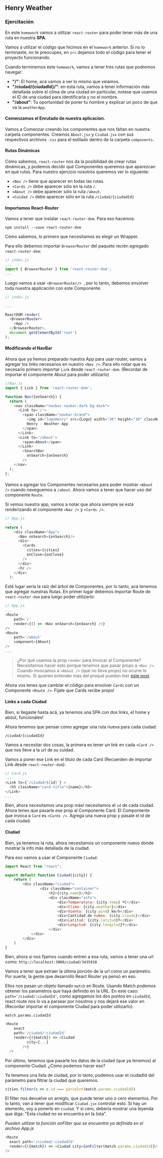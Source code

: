## Henry Weather


### Ejercitación

En este `homework` vamos a utilizar `react-router` para poder tener más de una ruta en nuestra **SPA**.

Vamos a utilizar el código que hicimos en el `homework` anterior. Si no lo terminaste, no te preocupes, en `src` dejamos todo el código para tener el proyecto funcionando.

Cuando terminemos este `homework`, vamos a tener tres rutas que podremos navegar:
 - **"/"**: El home, acá vamos a ver lo mismo que veiamos.
 - **"/ciudad/{ciudadId}/"**: en esta ruta, vamos a tener información más detallada sobre el clima de una ciudad en particular, notese que usamos el ID de una ciudad para identificarla y no el nombre.
 - **"/about"**: Tu oportunidad de poner tu nombre y explicar un poco de que va la `weatherApp`.


#### Comenzamos el Enrutado de nuestra aplicacion.

Vamos a Comenzar creando los componentes que nos faltan en nuestra carpeta componentes. Creamos `About.jsx` y `Ciudad.jsx` con sus respectivos archivos `.css` para el estilado dentro de la carpeta `components`.

#### Rutas Dinámicas

Cómo sabemos, `react-router` nos da la posibilidad de crear rutas dinámicas, y podemos decidir qué Componentes queremos que aparezcan en qué rutas.
Para nuestro ejercicio nosotros queremos ver lo siguiente:

- `<Nav />` tiene que aparecer en todas las rutas.
- `<Cards />` debe aparecer sólo en la ruta `/`.
- `<About />` debe aparecer sólo la ruta `/about`.
- `<Cuidad />` debe aparecer sólo en la ruta `/ciudad/{ciudadId}`

#### Importamos React-Router

Vamos a tener que instalar `react-router-dom`. Para eso hacemos:

```shell
npm install --save react-router-dom
```
Cómo sabemos, lo primero que necesitamos es elegir un Wrapper.

Para ello debemos importar `BrowserRouter` del paquete recién agregado `react-router-dom`:

```js
// index.js
...
import { BrowserRouter } from 'react-router-dom';
...
```

Luego vamos a usar `<BrowserRouter/> `, por lo tanto, debemos envolver toda nuestra applicación con este Componente:

```js
// index.js

...

ReactDOM.render(
  <BrowserRouter>
    <App />
  </BrowserRouter>,
  document.getElementById('root')
);
```
#### Modificando el NavBar

Ahora que ya hemos preparado nuestra App para usar router, vamos a agregar los links necesarios en nuestro `<Nav />`. Para ello notar que es necesario primero importar `Link` desde `react-router-dom`. (Recordar de importar el componente About para poder utilizarlo)

```js
//Nav.js
import { Link } from 'react-router-dom';

function Nav({onSearch}) {
  return (
    <nav className="navbar navbar-dark bg-dark">
      <Link to='/'>
        <span className="navbar-brand">
          <img id="logoHenry" src={Logo} width="30" height="30" className="d-inline-block align-top" alt="" />
          Henry - Weather App
        </span>
      </Link>
      <Link to='/about'>
        <span>About</span>
      </Link>
        <SearchBar
          onSearch={onSearch}
        />
    </nav>
  );
};
```

#### <Route />

Vamos a agregar los Componentes necesarios para poder mostrar `<About />` cuando naveguemos a `/about`. Ahora vamos a tener que hacer uso del componente `Route`.

Si vemos nuestra app, vamos a notar que ahora siempre se está renderizando el componente `<Nav />` y `<Cards />`.

```js
// App.js
...
return (
    <div className="App">
      <Nav onSearch={onSearch}/>
      <div>
        <Cards
          cities={cities}
          onClose={onClose}
        />
      </div>
      <hr />
    </div>
  );
```

Esté lugar sería la raíz del árbol de Componentes, por lo tanto, acá tenemos que agregar nuestras Rutas. En primer lugar debemos importar Route de `react-router-dom` para luego poder utilizarlo:

```js
// App.js
...
<Route
    path='/'
    render={() => <Nav onSearch={onSearch} />}
/>
<Route
    path='/about'
    component={About}
/>
...
```

> ¿Por qué usamos la prop `render` para invocar al Componente? Necesitamos hacer esto porque tenemos que pasar props a `<Nav />`. Cuando invocamos a `<About />` (que no lleva props) no ocurre lo mismo. Si quieren entender más del proqué pueden leer [este post](https://tylermcginnis.com/react-router-pass-props-to-components/).

Ahora vos tenes que cambiar el código para envolver `Cards` con un Componente `<Route />`. Fijate que Cards recibe props!


#### Links a cada Ciudad

Bien, si llegaste hasta acá, ya tenemos una SPA con dos links, el home y about, funcionales!

Ahora tenemos que pensar cómo agregar una ruta nueva para cada ciudad:

```
/ciudad/{ciudadId}
```

Vamos a necesitar dos cosas, la primera es tener un link en cada `<Card />` que nos lleve a la url de su cuidad.

Vamos a poner ese Link en el título de cada Card (Recuerden de importar Link desde `react-router-dom`):

```js
// Card.js
...
<Link to={`/ciudad/${id}`} >
  <h5 className="card-title">{name}</h5>
</Link>
...
```

Bien, ahora necesitamos una prop más! necesitamos el `id` de cada ciudad.
Ahora tenes que pasarle ese prop al Componente Card. El Compontente que invoca a `Card` es `<Cards />`. Agrega una nueva prop y pasale el id de cada ciudad.


#### Ciudad

Bien, ya tenemos la ruta, ahora necesitamos un componente nuevo donde mostrar la info más detallada de la ciudad.

Para eso vamos a usar el Componente `Ciudad`:

```js
import React from "react";

export default function Ciudad({city}) {
    return (
        <div className="ciudad">
                <div className="container">
                    <h2>{city.name}</h2>
                    <div className="info">
                        <div>Temperatura: {city.temp} ºC</div>
                        <div>Clima: {city.weather}</div>
                        <div>Viento: {city.wind} km/h</div>
                        <div>Cantidad de nubes: {city.clouds}</div>
                        <div>Latitud: {city.latitud}º</div>
                        <div>Longitud: {city.longitud}º</div>
                    </div>
            </div>
        </div>
    )
}
```

Bien, ahora si nos fijamos cuando entren a esa ruta, vamos a tener una url como: `http://localhost:3000/ciudad/3435910`

Vamos a tener que extraer la última porción de la url como un parámetro. Por suerte, la gente que desarrolló React Router ya pensó en eso.

Ellos nos pasan un objeto llamado `match` en Route. Usando Match podemos obtener los parametros que haya definido en la URL.
En este caso: `path='/ciudad/:ciudadId'`, como agregamos los dos puntos en `ciudadId`, react route nos lo va a parsear por nosotros y nos dejará ese valor en (Recordar importar el componente Ciudad para poder utilizarlo):

```
match.params.ciudadId
```

```js
<Route
    exact
    path='/ciudad/:ciudadId'
    render={({match}) => <Ciudad
          city={...}
        />}
  />
```

Por último, tenemos que pasarle los datos de la ciudad (que ya tenemos) al componente Ciudad. ¿Cómo podemos hacer eso?

Ya tenemos una lista de ciudad, por lo tanto, podemos usar el ciudadId del parámetro para filtrar la ciudad que queremos.

```js
cities.filter(c => c.id === parseInt(match.params.ciudadId))
```

El filter nos devuelve un arreglo, que puede tener uno o cero elementos. Por lo tanto, van a tener que modificar `Ciudad.jsx` controlar esto. Si hay un elemento, voy a ponerlo en `ciudad`. Y si cero, debería mostrar una leyenda que diga: "Esta ciudad no se encuentra en la lista".

*Pueden utilizar la función onFilter que se encuentra ya definida en el archivo App.js*

```js
<Route
  exact path='/ciudad/:ciudadId'
  render={({match}) => <Ciudad city={onFilter(match.params.ciudadId)}/>}
/>
```
